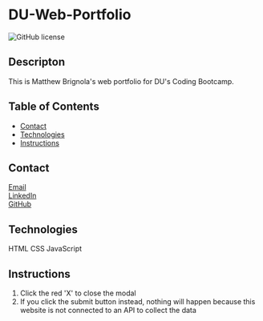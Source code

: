 # DU-Web-Portfolio
![GitHub license](https://img.shields.io/badge/license-MIT-blue.svg)
## Descripton
This is Matthew Brignola's web portfolio for DU's Coding Bootcamp.

## Table of Contents
* [Contact](#contact)
* [Technologies](#technologies)  
* [Instructions](#instructions)

## Contact
<a href="https://matthewbrignola@du.edu">Email</a> <br>
<a href="https://www.linkedin.com/in/matthewbrignola/">LinkedIn</a> <br>
<a href="https://github.com/PrismaticDevelopmentStudios">GitHub</a> <br>
## Technologies
HTML
CSS
JavaScript
## Instructions
<ol>
  <li>Click the red 'X' to close the modal</li>
  <li>If you click the submit button instead, nothing will happen because this website is not connected to an API to collect the data</li>
 <ol>


